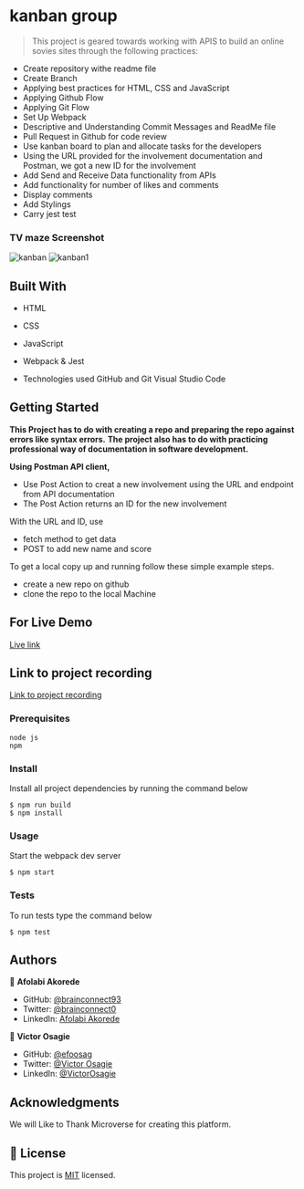 # kanban group

> This project is geared towards working with APIS to build an online sovies sites through the following practices:

- Create repository withe readme file
- Create Branch
- Applying best practices for HTML, CSS and JavaScript
- Applying Github Flow
- Applying Git Flow
- Set Up Webpack
- Descriptive and Understanding Commit Messages and ReadMe file
- Pull Request in Github for code review
- Use kanban board to plan and allocate tasks for the developers
- Using the URL provided for the involvement documentation and Postman, we got a new ID for the involvement
- Add Send and Receive Data functionality from APIs
- Add functionality for number of likes and comments
- Display comments
- Add Stylings
- Carry jest test
### TV maze Screenshot
![kanban](https://user-images.githubusercontent.com/78634841/188425815-d1bd011f-5436-4fbf-99d7-ea355fab0a27.png)
![kanban1](https://user-images.githubusercontent.com/78634841/188425835-3874f2ad-96b7-4ecf-b6e0-bad310d802c7.png)


## Built With
- HTML
- CSS
- JavaScript
- Webpack & Jest

- Technologies used
  GitHub and Git
  Visual Studio Code

## Getting Started

**This Project has to do with creating a repo and preparing the repo against errors like syntax errors.**
**The project also has to do with practicing professional way of documentation in software development.**

**Using Postman API client,**

- Use Post Action to creat a new involvement using the URL and endpoint from API documentation
- The Post Action returns an ID for the new involvement

With the URL and ID, use

- fetch method to get data
- POST to add new name and score

To get a local copy up and running follow these simple example steps.

- create a new repo on github
- clone the repo to the local Machine

## For Live Demo

[Live link](https://brainconnect93.github.io/kanban-group/)

## Link to project recording

[Link to project recording](https://drive.google.com/file/d/1R-JJmtOtxgeAM6lNzZiJ1b75rMASXIso/view?usp=sharing)

### Prerequisites

   ```
   node js
   npm
   ```
   
### Install
Install all project dependencies by running the command below
```
$ npm run build
$ npm install
```

### Usage
Start the webpack dev server
```
$ npm start
```

### Tests
To run tests type the command below
```
$ npm test
```


## Authors

👤 **Afolabi Akorede**

- GitHub: [@brainconnect93](https://github.com/brainconnect93)
- Twitter: [@brainconnect0](https://twitter.com/brainconnect0)
- LinkedIn: [Afolabi Akorede](https://linkedin.com/in/brainconnect93)

👤 **Victor Osagie**

- GitHub: [@efoosag](https://github.com/efoosag)
- Twitter: [@Victor Osagie](https://www.twitter.com/Victorosagie08)
- LinkedIn: [@VictorOsagie](https://www.linkedin.com/in/victor-osagie-a713ba22b/)

## Acknowledgments

We will Like to Thank Microverse for creating this platform.

## 📝 License

This project is [MIT](./MIT.md) licensed.
